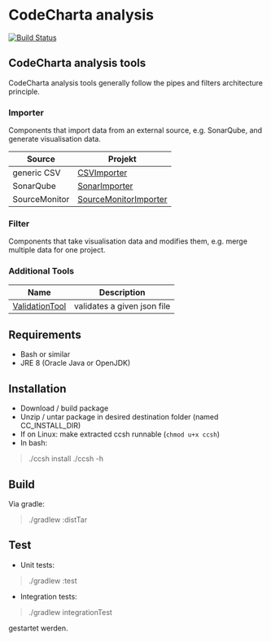 # CodeCharta analysis

[![Build Status](https://secure.travis-ci.org/)](https://travis-ci.org/)

## CodeCharta analysis tools

CodeCharta analysis tools generally follow the pipes and filters architecture principle.

### Importer

Components that import data from an external source, e.g. SonarQube, and generate visualisation data.

| Source        | Projekt                                                 |
| ---           | ---                                                     |
| generic CSV   | [CSVImporter](import/CSVImporter/README.md)             |
| SonarQube     | [SonarImporter](import/SonarImporter/README.md)         |
| SourceMonitor | [SourceMonitorImporter](import/SourceMonitorImporter/README.md) |

### Filter

Components that take visualisation data and modifies them, e.g. merge multiple data for one project.

### Additional Tools

| Name                                             | Description                  |
| ---                                              | ---                          |
| [ValidationTool](tools/ValidationTool/README.md) | validates a given json file |

## Requirements

- Bash or similar
- JRE 8 (Oracle Java or OpenJDK)

## Installation

- Download / build package
- Unzip / untar package in desired destination folder (named CC_INSTALL_DIR)
- If on Linux: make extracted ccsh runnable (`chmod u+x ccsh`)
- In bash:
> ./ccsh install 
> ./ccsh -h

## Build

Via gradle:

> ./gradlew :distTar

## Test

- Unit tests:

> ./gradlew :test

- Integration tests:

> ./gradlew integrationTest

gestartet werden.
